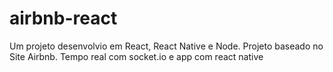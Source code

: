 # airbnb-react
Um projeto desenvolvio em React, React Native e Node. Projeto baseado no Site Airbnb. Tempo real com socket.io e app com react native
